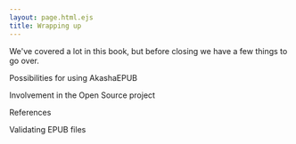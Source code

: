```yaml
---
layout: page.html.ejs
title: Wrapping up
---
```


We've covered a lot in this book, but before closing we have a few things to go over.

Possibilities for using AkashaEPUB

Involvement in the Open Source project

References

Validating EPUB files
